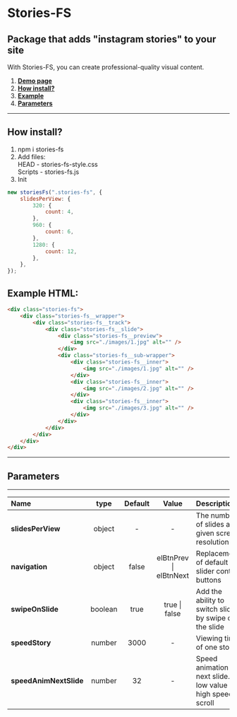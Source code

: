# Stories-FS

## Package that adds "instagram stories" to your site

With Stories-FS, you can create professional-quality visual content.

1. [**Demo page**](https://alekseevich-psk.github.io/storiesForSite/dist/)
2. [**How install?**](#how-install)
3. [**Example**](#example)
4. [**Parameters**](#parameters)

---

## How install?

1. npm i stories-fs
2. Add files: <br> HEAD - stories-fs-style.css <br>
   Scripts - stories-fs.js
3. Init

```js
new storiesFs(".stories-fs", {
    slidesPerView: {
        320: {
            count: 4,
        },
        960: {
            count: 6,
        },
        1280: {
            count: 12,
        },
    },
});
```

## Example HTML:

```html
<div class="stories-fs">
    <div class="stories-fs__wrapper">
        <div class="stories-fs__track">
            <div class="stories-fs__slide">
                <div class="stories-fs__preview">
                    <img src="./images/1.jpg" alt="" />
                </div>
                <div class="stories-fs__sub-wrapper">
                    <div class="stories-fs__inner">
                        <img src="./images/1.jpg" alt="" />
                    </div>
                    <div class="stories-fs__inner">
                        <img src="./images/2.jpg" alt="" />
                    </div>
                    <div class="stories-fs__inner">
                        <img src="./images/3.jpg" alt="" />
                    </div>
                </div>
            </div>
        </div>
    </div>
</div>
```

---

## Parameters

---

| Name                   |  type   | Default |           Value            | Description                                               |
| :--------------------- | :-----: | :-----: | :------------------------: | :-------------------------------------------------------- |
| **slidesPerView**      | object  |    -    |             -              | The number of slides at a given screen resolution         |
| **navigation**         | object  |  false  | elBtnPrev &#124; elBtnNext | Replacement of default slider control buttons             |
| **swipeOnSlide**       | boolean |  true   |     true &#124; false      | Add the ability to switch slides by swipe on the slide    |
| **speedStory**         | number  |  3000   |             -              | Viewing time of one story                                 |
| **speedAnimNextSlide** | number  |   32    |             -              | Speed animation next slide. low value = high speed scroll |
